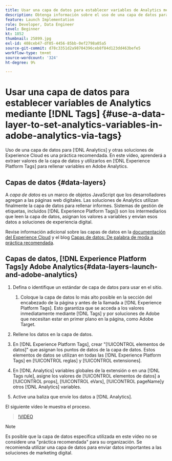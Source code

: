 ```yaml
---
title: Usar una capa de datos para establecer variables de Analytics mediante Etiquetas
description: Obtenga información sobre el uso de una capa de datos para obtener datos de Analytics y otras soluciones de Experience Cloud.
feature: Launch Implementation
role: Developer, Data Engineer
level: Beginner
kt: 1852
thumbnail: 25899.jpg
exl-id: 408ceb47-df05-4456-85bb-0ef2798a05a5
source-git-commit: d78c3351d2a98704396ceb8f84d123dd463befe5
workflow-type: tm+mt
source-wordcount: '324'
ht-degree: 9%

---
```


# Usar una capa de datos para establecer variables de Analytics mediante [!DNL Tags] {#use-a-data-layer-to-set-analytics-variables-in-adobe-analytics-via-tags}

Uso de una capa de datos para [!DNL Analytics] y otras soluciones de Experience Cloud es una práctica recomendada. En este vídeo, aprenderá a extraer valores de la capa de datos y utilizarlos en [!DNL Experience Platform Tags] para rellenar variables en Adobe Analytics.

## Capas de datos {#data-layers}

A _capa de datos_ es un marco de objetos JavaScript que los desarrolladores agregan a las páginas web digitales. Las soluciones de Analytics utilizan finalmente la capa de datos para rellenar informes. Sistemas de gestión de etiquetas, incluidos [!DNL Experience Platform Tags]) son los intermediarios que leen la capa de datos, asignan los valores a variables y envían esos datos a soluciones de experiencia digital.

Revise información adicional sobre las capas de datos en la [documentación del Experience Cloud](https://experienceleague.adobe.com/docs/analytics/implementation/prepare/data-layer.html?lang=es) y el blog [Capas de datos: De palabra de moda a práctica recomendada](https://blog.adobe.com/en/2014/03/13/data-layers-buzzword-best-practice).

## Capas de datos, [!DNL Experience Platform Tags]y Adobe Analytics{#data-layers-launch-and-adobe-analytics}

1. Defina o identifique un estándar de capa de datos para usar en el sitio.

   1. Coloque la capa de datos lo más alto posible en la sección del encabezado de la página y antes de la llamada a [!DNL Experience Platform Tags]. Esto garantiza que se acceda a los valores inmediatamente mediante [!DNL Tags] y por soluciones de Adobe que necesitan estar en primer plano en la página, como Adobe Target.

1. Rellene los datos en la capa de datos.
1. En [!DNL Experience Platform Tags], crear &quot;[!UICONTROL elementos de datos]&quot; que asignan los puntos de datos de la capa de datos. Estos elementos de datos se utilizan en todas las [!DNL Experience Platform Tags] en [!UICONTROL reglas] y [!UICONTROL extensiones].
1. En [!DNL Analytics] variables globales de la extensión o en una [!DNL Tags rule], asigne los valores de [!UICONTROL elementos de datos] a [!UICONTROL props], [!UICONTROL eVars], [!UICONTROL pageName]y otros [!DNL Analytics] variables.
1. Active una baliza que envíe los datos a [!DNL Analytics].

El siguiente vídeo le muestra el proceso.

>[!VIDEO](https://video.tv.adobe.com/v/25899/?quality=12)

>[!NOTE]
>
>Es posible que la capa de datos específica utilizada en este vídeo no se considere una &quot;práctica recomendada&quot; para su organización. Se recomienda utilizar una capa de datos para enviar datos importantes a las soluciones de marketing digital.